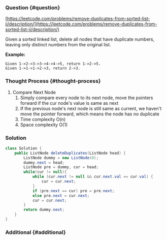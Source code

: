 ### Question {#question}

[https://leetcode.com/problems/remove-duplicates-from-sorted-list-ii/description/](https://leetcode.com/problems/remove-duplicates-from-sorted-list-ii/description/)

Given a sorted linked list, delete all nodes that have duplicate numbers, leaving only distinct numbers from the original list.

**Example:**

```
Given 1->2->3->3->4->4->5, return 1->2->5.
Given 1->1->1->2->3, return 2->3.
```

### Thought Process {#thought-process}

1. Compare Next Node
   1. Simply compare every node to its next node, move the pointers forward if the cur node's value is same as next
   2. If the previous node's next node is still same as current, we haven't move the pointer forward, which means the node has no duplicate
   3. Time complexity O\(n\)
   4. Space complexity O\(1\)

### Solution

```java
class Solution {
    public ListNode deleteDuplicates(ListNode head) {
        ListNode dummy = new ListNode(0);
        dummy.next = head;
        ListNode pre = dummy, cur = head;
        while(cur != null){
            while (cur.next != null && cur.next.val == cur.val) {
                cur = cur.next;
            }
            if (pre.next == cur) pre = pre.next;
            else pre.next = cur.next;
            cur = cur.next;
        }
        return dummy.next;
    }
}
```

### Additional {#additional}



